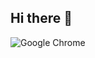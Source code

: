 ## Hi there 👋

![Google Chrome](https://img.shields.io/badge/Google%20Chrome-4285F4?style=for-the-badge&logo=GoogleChrome&logoColor=white)

<!--
**weiwang0305/weiwang0305** is a ✨ _special_ ✨ repository because its `README.md` (this file) appears on your GitHub profile.

Here are some ideas to get you started:

- 🔭 I’m currently working on ...
- 🌱 I’m currently learning ...
- 👯 I’m looking to collaborate on ...
- 🤔 I’m looking for help with ...
- 💬 Ask me about ...
- 📫 How to reach me: ...
- 😄 Pronouns: ...
- ⚡ Fun fact: ...
-->
